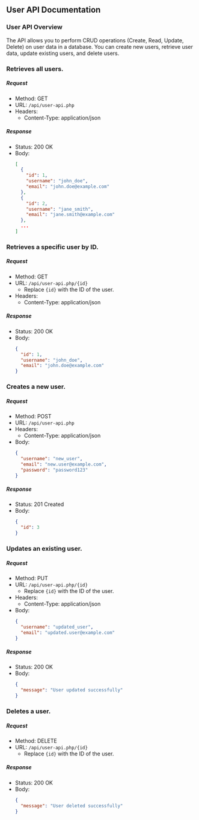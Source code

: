
## User API Documentation

### User API Overview
The API allows you to perform CRUD operations (Create, Read, Update, Delete) on user data in a database. You can create new users, retrieve user data, update existing users, and delete users.


### Retrieves all users.

##### Request
- Method: GET
- URL: `/api/user-api.php`
- Headers:
  - Content-Type: application/json

##### Response
- Status: 200 OK
- Body:
  ```json
  [
    {
      "id": 1,
      "username": "john_doe",
      "email": "john.doe@example.com"
    },
    {
      "id": 2,
      "username": "jane_smith",
      "email": "jane.smith@example.com"
    },
    ...
  ]
  ```


### Retrieves a specific user by ID.

##### Request
- Method: GET
- URL: `/api/user-api.php/{id}`
  - Replace `{id}` with the ID of the user.
- Headers:
  - Content-Type: application/json

##### Response
- Status: 200 OK
- Body:
  ```json
  {
    "id": 1,
    "username": "john_doe",
    "email": "john.doe@example.com"
  }
  ```

### Creates a new user.

##### Request
- Method: POST
- URL: `/api/user-api.php`
- Headers:
  - Content-Type: application/json
- Body:
  ```json
  {
    "username": "new_user",
    "email": "new.user@example.com",
    "password": "password123"
  }
  ```

##### Response
- Status: 201 Created
- Body:
  ```json
  {
    "id": 3
  }
  ```


### Updates an existing user.

##### Request
- Method: PUT
- URL: `/api/user-api.php/{id}`
  - Replace `{id}` with the ID of the user.
- Headers:
  - Content-Type: application/json
- Body:
  ```json
  {
    "username": "updated_user",
    "email": "updated.user@example.com"
  }
  ```

##### Response
- Status: 200 OK
- Body:
  ```json
  {
    "message": "User updated successfully"
  }
  ```


### Deletes a user.

##### Request
- Method: DELETE
- URL: `/api/user-api.php/{id}`
  - Replace `{id}` with the ID of the user.

##### Response
- Status: 200 OK
- Body:
  ```json
  {
    "message": "User deleted successfully"
  }
  ```
